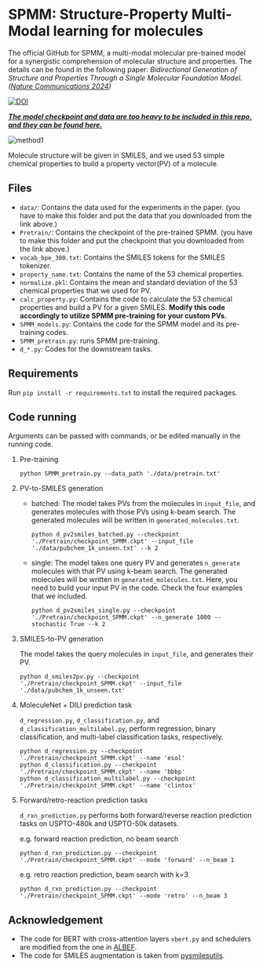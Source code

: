 # SPMM: Structure-Property Multi-Modal learning for molecules

The official GitHub for SPMM, a multi-modal molecular pre-trained model for a synergistic comprehension of molecular structure and properties.
The details can be found in the following paper: 
*Bidirectional Generation of Structure and Properties Through a Single Molecular Foundation Model. ([Nature Communications 2024](https://www.nature.com/articles/s41467-024-46440-3))*

[![DOI](https://zenodo.org/badge/542878783.svg)](https://zenodo.org/doi/10.5281/zenodo.10567598)

***<ins>The model checkpoint and data are too heavy to be included in this repo, and they can be found [here](https://drive.google.com/drive/folders/1ARrSg9kXdXAL5VGgDBwizpSgcJwauPua?usp=sharing).<ins>***

![method1](https://github.com/jinhojsk515/SPMM/assets/59189526/1ff52950-aa12-481f-94ea-4d1e97ac7bf3)

Molecule structure will be given in SMILES, and we used 53 simple chemical properties to build a property vector(PV) of a molecule.

## Files
* `data/`: Contains the data used for the experiments in the paper. (you have to make this folder and put the data that you downloaded from the link above.)
* `Pretrain/`: Contains the checkpoint of the pre-trained SPMM. (you have to make this folder and put the checkpoint that you downloaded from the link above.)
* `vocab_bpe_300.txt`: Contains the SMILES tokens for the SMILES tokenizer.
* `property_name.txt`: Contains the name of the 53 chemical properties.
* `normalize.pkl`: Contains the mean and standard deviation of the 53 chemical properties that we used for PV.
* `calc_property.py`: Contains the code to calculate the 53 chemical properties and build a PV for a given SMILES. **Modify this code accordingly to utilize SPMM pre-training for your custom PVs.**
* `SPMM_models.py`: Contains the code for the SPMM model and its pre-training codes.
* `SPMM_pretrain.py`: runs SPMM pre-training.
* `d_*.py`: Codes for the downstream tasks.

## Requirements
Run `pip install -r requirements.txt` to install the required packages.

## Code running
Arguments can be passed with commands, or be edited manually in the running code.

1. Pre-training
    ```
    python SPMM_pretrain.py --data_path './data/pretrain.txt'
    ```

2. PV-to-SMILES generation
   * batched: The model takes PVs from the molecules in `input_file`, and generates molecules with those PVs using k-beam search. The generated molecules will be written in `generated_molecules.txt`.
       ```
       python d_pv2smiles_batched.py --checkpoint './Pretrain/checkpoint_SPMM.ckpt' --input_file './data/pubchem_1k_unseen.txt' --k 2
       ```
   * single: The model takes one query PV and generates `n_generate` molecules with that PV using k-beam search. The generated molecules will be written in `generated_molecules.txt`. Here, you need to build your input PV in the code. Check the four examples that we included.
       ```
       python d_pv2smiles_single.py --checkpoint './Pretrain/checkpoint_SPMM.ckpt' --n_generate 1000 --stochastic True --k 2
       ```

3. SMILES-to-PV generation
    
    The model takes the query molecules in `input_file`, and generates their PV.

    ```
    python d_smiles2pv.py --checkpoint './Pretrain/checkpoint_SPMM.ckpt' --input_file './data/pubchem_1k_unseen.txt'
    ```

4. MoleculeNet + DILI prediction task

    `d_regression.py`, `d_classification.py`, and `d_classification_multilabel.py`, perform regression, binary classification, and multi-label classification tasks, respectively.

    ```
    python d_regression.py --checkpoint './Pretrain/checkpoint_SPMM.ckpt' --name 'esol'
    python d_classification.py --checkpoint './Pretrain/checkpoint_SPMM.ckpt' --name 'bbbp'
    python d_classification_multilabel.py --checkpoint './Pretrain/checkpoint_SPMM.ckpt' --name 'clintox'
    ```

5. Forward/retro-reaction prediction tasks

    `d_rxn_prediction.py` performs both forward/reverse reaction prediction tasks on USPTO-480k and USPTO-50k datasets.

    e.g. forward reaction prediction, no beam search
    ```
    python d_rxn_prediction.py --checkpoint './Pretrain/checkpoint_SPMM.ckpt' --mode 'forward' --n_beam 1 
    ```
    e.g. retro reaction prediction, beam search with k=3
    ```
    python d_rxn_prediction.py --checkpoint './Pretrain/checkpoint_SPMM.ckpt' --mode 'retro' --n_beam 3 
    ```

## Acknowledgement
* The code for BERT with cross-attention layers `xbert.py` and schedulers are modified from the one in [ALBEF](https://github.com/salesforce/ALBEF).
* The code for SMILES augmentation is taken from [pysmilesutils](https://github.com/MolecularAI/pysmilesutils).
